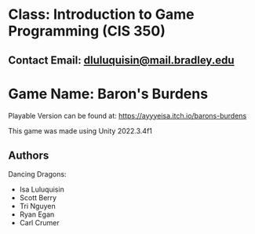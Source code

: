 # Class: Introduction to Game Programming (CIS 350)
## Contact Email: dluluquisin@mail.bradley.edu

# Game Name: Baron's Burdens
Playable Version can be found at: https://ayyyeisa.itch.io/barons-burdens

This game was made using Unity 2022.3.4f1

## Authors
Dancing Dragons:
- Isa Luluquisin
- Scott Berry
- Tri Nguyen
- Ryan Egan
- Carl Crumer
